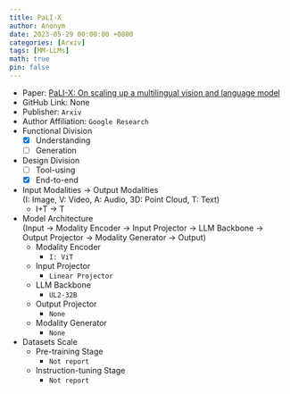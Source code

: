 ```yaml
---
title: PaLI-X
author: Anonym
date: 2023-05-29 00:00:00 +0800
categories: [Arxiv]
tags: [MM-LLMs]
math: true
pin: false
---
```


- Paper: [PaLI-X: On scaling up a multilingual vision and language model](https://arxiv.org/abs/2305.18565)
- GitHub Link: None
- Publisher: `Arxiv`
- Author Affiliation: `Google Research`
- Functional Division
  + [x] Understanding
  + [ ] Generation
- Design Division
  + [ ] Tool-using
  + [x] End-to-end
- Input Modalities $\rightarrow$ Output Modalities <br />(I: Image, V: Video, A: Audio, 3D: Point Cloud, T: Text)
  + I+T $\rightarrow$ T
- Model Architecture <br />(Input $\rightarrow$ Modality Encoder $\rightarrow$ Input Projector $\rightarrow$ LLM Backbone $\rightarrow$ Output Projector $\rightarrow$ Modality Generator $\rightarrow$ Output)
  + Modality Encoder
    * `I: ViT`
  + Input Projector
    * `Linear Projector`
  + LLM Backbone
    * `UL2-32B`
  + Output Projector
    * `None`
  + Modality Generator
    * `None`
- Datasets Scale
  + Pre-training Stage
    * `Not report`
  + Instruction-tuning Stage
    * `Not report`
